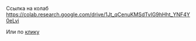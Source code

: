 Ссылка на колаб https://colab.research.google.com/drive/1Jt_qCenuKMSdTvIG9hHht_YNF4Y0eLvi

Или по [клику](https://colab.research.google.com/drive/1Jt_qCenuKMSdTvIG9hHht_YNF4Y0eLvi)